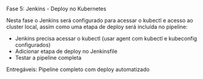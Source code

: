 Fase 5: Jenkins - Deploy no Kubernetes

Nesta fase o Jenkins será configurado para acessar o kubectl e acesso ao cluster local, assim como uma etapa de deploy será incluída no pipeline:

- Jenkins precisa acessar o kubectl (usar agent com kubectl e kubeconfig configurados)
- Adicionar etapa de deploy no Jenkinsfile
- Testar a pipeline completa

Entregáveis: Pipeline completo com deploy automatizado
